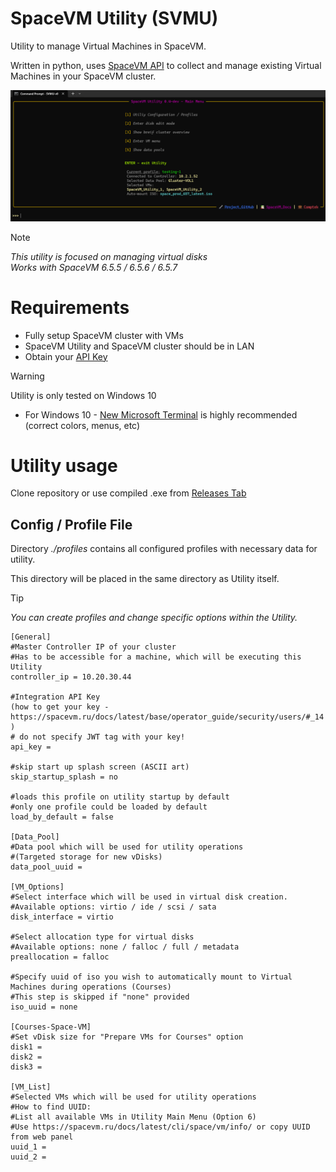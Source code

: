 # SpaceVM Utility (SVMU)
Utility to manage Virtual Machines in SpaceVM.

Written in python, uses [SpaceVM API](https://spacevm.ru/docs/6.5/api/) to collect and manage existing Virtual Machines in your SpaceVM cluster.

![Utility Main Menu](https://github.com/OVERLORD7F/SVMU/blob/main/assets/images/svmu-main-menu.png)

>[!NOTE]
>_This utility is focused on managing virtual disks_<br>
>_Works with SpaceVM 6.5.5 / 6.5.6 / 6.5.7_

# Requirements
- Fully setup SpaceVM cluster with VMs
- SpaceVM Utility and SpaceVM cluster should be in LAN
- Obtain your [API Key](https://spacevm.ru/docs/latest/base/operator_guide/security/users/#_14)
>[!WARNING]
> Utility is only tested on Windows 10
- For Windows 10 - [New Microsoft Terminal](https://github.com/microsoft/terminal) is highly recommended (correct colors, menus, etc)

# Utility usage
Clone repository or use compiled .exe from [Releases Tab](https://github.com/OVERLORD7F/SpaceVM_VM_Utility/releases)

## Config / Profile File
Directory _./profiles_ contains all configured profiles with necessary data for utility. 

This directory will be placed in the same directory as Utility itself.
>[!TIP]
>_You can create profiles and change specific options within the Utility._
```
[General]
#Master Controller IP of your cluster
#Has to be accessible for a machine, which will be executing this Utility
controller_ip = 10.20.30.44

#Integration API Key
(how to get your key - https://spacevm.ru/docs/latest/base/operator_guide/security/users/#_14 )
# do not specify JWT tag with your key!
api_key = 

#skip start up splash screen (ASCII art)
skip_startup_splash = no

#loads this profile on utility startup by default
#only one profile could be loaded by default
load_by_default = false

[Data_Pool]
#Data pool which will be used for utility operations
#(Targeted storage for new vDisks)
data_pool_uuid = 

[VM_Options]
#Select interface which will be used in virtual disk creation.
#Available options: virtio / ide / scsi / sata
disk_interface = virtio

#Select allocation type for virtual disks
#Available options: none / falloc / full / metadata
preallocation = falloc

#Specify uuid of iso you wish to automatically mount to Virtual Machines during operations (Courses)
#This step is skipped if "none" provided
iso_uuid = none

[Courses-Space-VM]
#Set vDisk size for "Prepare VMs for Courses" option
disk1 = 
disk2 = 
disk3 = 

[VM_List]
#Selected VMs which will be used for utility operations
#How to find UUID:
#List all available VMs in Utility Main Menu (Option 6)
#Use https://spacevm.ru/docs/latest/cli/space/vm/info/ or copy UUID from web panel
uuid_1 = 
uuid_2 =
```
